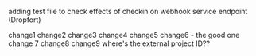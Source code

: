 adding test file to check effects of checkin on webhook service endpoint (Dropfort)

change1
change2
change3
change4
change5
change6 - the good one
change 7
change8
change9
where's the external project ID??
